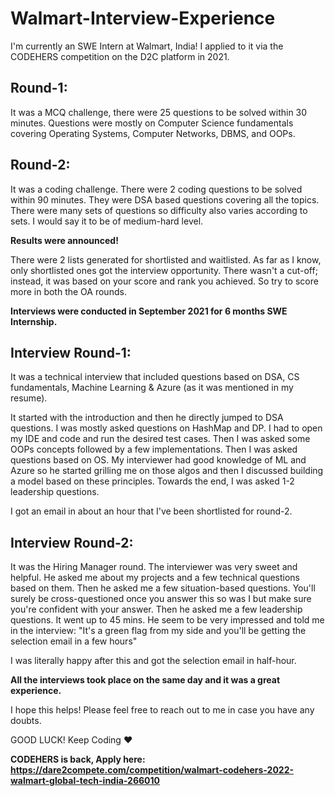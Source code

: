 # Walmart-Interview-Experience

I'm currently an SWE Intern at Walmart, India! I applied to it via the CODEHERS competition on the D2C platform in 2021. 
## Round-1: 
It was a MCQ challenge, there were 25 questions to be solved within 30 minutes. Questions were mostly on Computer Science fundamentals covering Operating Systems, Computer Networks, DBMS, and OOPs. 

## Round-2:
It was a coding challenge. There were 2 coding questions to be solved within 90 minutes. They were DSA based questions covering all the topics. There were many sets of questions so difficulty also varies according to sets. I would say it to be of medium-hard level. 


**Results were announced!**

There were 2 lists generated for shortlisted and waitlisted. As far as I know, only shortlisted ones got the interview opportunity. There wasn't a cut-off; instead, it was based on your score and rank you achieved. So try to score more in both the OA rounds. 

**Interviews were conducted in September 2021 for 6 months SWE Internship.**

## Interview Round-1: 
It was a technical interview that included questions based on DSA, CS fundamentals, Machine Learning & Azure (as it was mentioned in my resume).

It started with the introduction and then he directly jumped to DSA questions. I was mostly asked questions on HashMap and DP. I had to open my IDE and code and run the desired test cases. 
Then I was asked some OOPs concepts followed by a few implementations. Then I was asked questions based on OS. 
My interviewer had good knowledge of ML and Azure so he started grilling me on those algos and then I discussed building a model based on these principles. 
Towards the end, I was asked 1-2 leadership questions. 

I got an email in about an hour that I've been shortlisted for round-2. 

## Interview Round-2: 
It was the Hiring Manager round. The interviewer was very sweet and helpful. He asked me about my projects and a few technical questions based on them. Then he asked me a few situation-based questions. 
You'll surely be cross-questioned once you answer this so was I but make sure you're confident with your answer. Then he asked me a few leadership questions. It went up to 45 mins. 
He seem to be very impressed and told me in the interview: "It's a green flag from my side and you'll be getting the selection email in a few hours" 

I was literally happy after this and got the selection email in half-hour. 

**All the interviews took place on the same day and it was a great experience.**

I hope this helps! Please feel free to reach out to me in case you have any doubts. 

GOOD LUCK! Keep Coding ❤️

**CODEHERS is back, Apply here: https://dare2compete.com/competition/walmart-codehers-2022-walmart-global-tech-india-266010**
